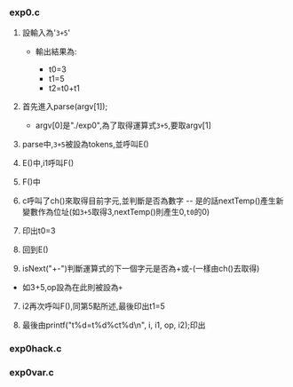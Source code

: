 ### exp0.c

1. 設輸入為'`3+5`'

   * 輸出結果為:
   
      * t0=3
      * t1=5
      * t2=t0+t1

2. 首先進入parse(argv[1]);

    * argv[0]是"./exp0",為了取得運算式`3+5`,要取argv[1]

3. parse中,`3+5`被設為tokens,並呼叫E()

4. E()中,i1呼叫F()

5. F()中

  1. c呼叫了ch()來取得目前字元,並判斷是否為數字 -- 是的話nextTemp()產生新變數作為位址(如`3+5`取得3,nextTemp()則產生0,`t0`的0)
  
  2. 印出t0=3
  
  3. 回到E()
  
6. isNext("+-")判斷運算式的下一個字元是否為+或-(一樣由ch()去取得)

  * 如3+5,op設為在此則被設為`+`
  
7. i2再次呼叫F(),同第5點所述,最後印出t1=5

8. 最後由printf("t%d=t%d%ct%d\n", i, i1, op, i2);印出


### exp0hack.c

### exp0var.c
